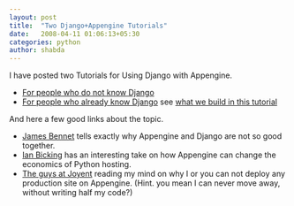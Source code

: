 ```yaml
---
layout: post
title:  "Two Django+Appengine Tutorials"
date:   2008-04-11 01:06:13+05:30
categories: python
author: shabda
---
```

I have posted two Tutorials for Using Django with Appengine.

- [For people who do not know Django](http://www.agiliq.com/dumps/django/docs.html)
- [For people who already know Django](http://www.agiliq.com/dumps/appengine/doc.html)  see [what we build in this tutorial](http://blogango.appspot.com/)

And here a few good links about the topic.

- [James Bennet](http://www.b-list.org/weblog/2008/apr/08/batteries-sold-separately/) tells exactly why Appengine and Django are not so good together.
- [Ian Bicking](http://blog.ianbicking.org/2008/04/09/app-engine-commodity-vs-proprietary/) has an interesting take on how Appengine can change the economics of Python hosting.
- [The guys at Joyent](http://www.joyeur.com/2008/04/08/let-my-people-have-root) reading my mind on why I or you can not deploy any production site on Appengine. (Hint. you mean I can never move away, without writing half my code?)

